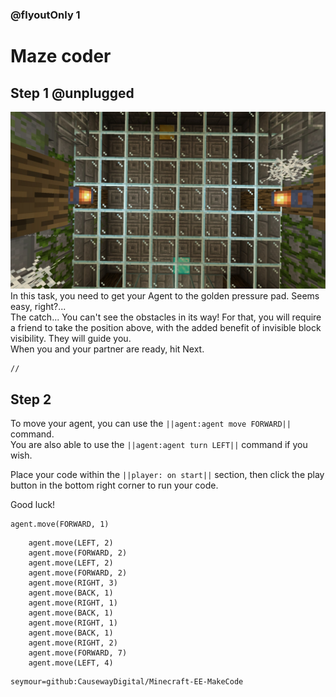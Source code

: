 ### @flyoutOnly 1


# Maze coder


## Step 1 @unplugged
![Overhead task](https://raw.githubusercontent.com/CausewayDigital/Minecraft-EE-MakeCode/main/tutorials/seymour-island/images/seymour_task_7.jpg)
In this task, you need to get your Agent to the golden pressure pad. Seems easy, right?...   
The catch... You can't see the obstacles in its way! For that, you will require a friend
to take the position above, with the added benefit of invisible block visibility. They will guide you.    
When you and your partner are ready, hit Next.   

```template
//
```

## Step 2
To move your agent, you can use the ``||agent:agent move FORWARD||`` command.   
You are also able to use the ``||agent:agent turn LEFT||`` command if you wish.    

Place your code within the ``||player: on start||`` section, then click
the play button in the bottom right corner to run your code.

Good luck!

```blocks
agent.move(FORWARD, 1)
```

```ghost
    agent.move(LEFT, 2)
    agent.move(FORWARD, 2)
    agent.move(LEFT, 2)
    agent.move(FORWARD, 2)
    agent.move(RIGHT, 3)
    agent.move(BACK, 1)
    agent.move(RIGHT, 1)
    agent.move(BACK, 1)
    agent.move(RIGHT, 1)
    agent.move(BACK, 1)
    agent.move(RIGHT, 2)
    agent.move(FORWARD, 7)
    agent.move(LEFT, 4)

```

```package
seymour=github:CausewayDigital/Minecraft-EE-MakeCode
```
